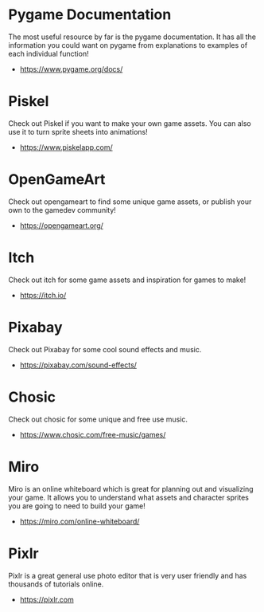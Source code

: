 # Pygame Documentation
The most useful resource by far is the pygame documentation. It has all the information you could want on pygame from explanations to examples of each individual function!
- https://www.pygame.org/docs/

# Piskel
Check out Piskel if you want to make your own game assets. You can also use it to turn sprite sheets into animations!
- https://www.piskelapp.com/

# OpenGameArt
Check out opengameart to find some unique game assets, or publish your own to the gamedev community!
- https://opengameart.org/

# Itch
Check out itch for some game assets and inspiration for games to make!
- https://itch.io/

# Pixabay
Check out Pixabay for some cool sound effects and music.
- https://pixabay.com/sound-effects/

# Chosic
Check out chosic for some unique and free use music.
- https://www.chosic.com/free-music/games/

# Miro
Miro is an online whiteboard which is great for planning out and visualizing your game. It allows you to understand what assets and character sprites you are going to need to build your game!
- https://miro.com/online-whiteboard/

# Pixlr
Pixlr is a great general use photo editor that is very user friendly and has thousands of tutorials online.
- https://pixlr.com